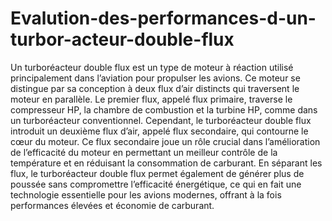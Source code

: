 # Evalution-des-performances-d-un-turbor-acteur-double-flux

Un turboréacteur double flux est un type de moteur à réaction utilisé principalement dans l’aviation
pour propulser les avions. Ce moteur se distingue par sa conception à deux flux d’air distincts qui
traversent le moteur en parallèle. Le premier flux, appelé flux primaire, traverse le compresseur HP,
la chambre de combustion et la turbine HP, comme dans un turboréacteur conventionnel. Cependant,
le turboréacteur double flux introduit un deuxième flux d’air, appelé flux secondaire, qui contourne
le cœur du moteur. Ce flux secondaire joue un rôle crucial dans l’amélioration de l’efficacité du
moteur en permettant un meilleur contrôle de la température et en réduisant la consommation de
carburant. En séparant les flux, le turboréacteur double flux permet également de générer plus de
poussée sans compromettre l’efficacité énergétique, ce qui en fait une technologie essentielle pour les
avions modernes, offrant à la fois performances élevées et économie de carburant.

